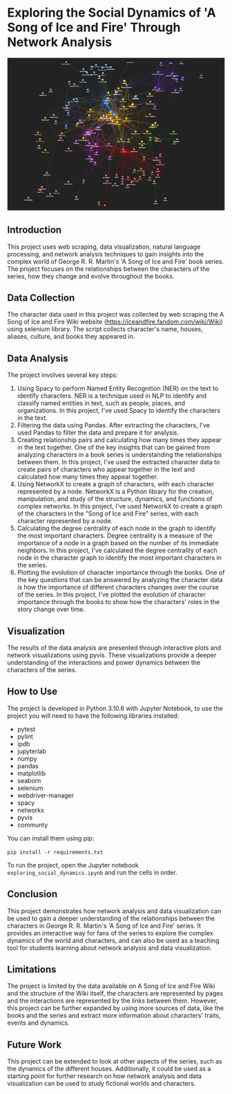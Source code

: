 # Exploring the Social Dynamics of 'A Song of Ice and Fire' Through Network Analysis

![network](characters_community.png)

## Introduction

This project uses web scraping, data visualization, natural language processing, and network analysis techniques to gain insights into the complex world of George R. R. Martin's 'A Song of Ice and Fire' book series. The project focuses on the relationships between the characters of the series, how they change and evolve throughout the books.

## Data Collection

The character data used in this project was collected by web scraping the A Song of Ice and Fire Wiki website (https://iceandfire.fandom.com/wiki/Wiki) using selenium library. The script collects character's name, houses, aliases, culture, and books they appeared in.

## Data Analysis

The project involves several key steps:

1. Using Spacy to perform Named Entity Recognition (NER) on the text to identify characters. NER is a technique used in NLP to identify and classify named entities in text, such as people, places, and organizations. In this project, I've used Spacy to identify the characters in the text.
3. Filtering the data using Pandas. After extracting the characters, I've used Pandas to filter the data and prepare it for analysis.
4. Creating relationship pairs and calculating how many times they appear in the text together. One of the key insights that can be gained from analyzing characters in a book series is understanding the relationships between them. In this project, I've used the extracted character data to create pairs of characters who appear together in the text and calculated how many times they appear together.
5. Using NetworkX to create a graph of characters, with each character represented by a node. NetworkX is a Python library for the creation, manipulation, and study of the structure, dynamics, and functions of complex networks. In this project, I've used NetworkX to create a graph of the characters in the "Song of Ice and Fire" series, with each character represented by a node.
6. Calculating the degree centrality of each node in the graph to identify the most important characters. Degree centrality is a measure of the importance of a node in a graph based on the number of its immediate neighbors. In this project, I've calculated the degree centrality of each node in the character graph to identify the most important characters in the series.
7. Plotting the evolution of character importance through the books. One of the key questions that can be answered by analyzing the character data is how the importance of different characters changes over the course of the series. In this project, I've plotted the evolution of character importance through the books to show how the characters' roles in the story change over time.

## Visualization

The results of the data analysis are presented through interactive plots and network visualizations using pyvis. These visualizations provide a deeper understanding of the interactions and power dynamics between the characters of the series.

## How to Use

The project is developed in Python 3.10.6 with Jupyter Notebook, to use the project you will need to have the following libraries installed:

* pytest
* pylint
* ipdb
* jupyterlab
* numpy
* pandas
* matplotlib
* seaborn
* selenium
* webdriver-manager
* spacy
* networkx
* pyvis
* communty

You can install them using pip:

```pip install -r requirements.txt```

To run the project, open the Jupyter notebook `exploring_social_dynamics.ipynb` and run the cells in order.

## Conclusion

This project demonstrates how network analysis and data visualization can be used to gain a deeper understanding of the relationships between the characters in George R. R. Martin's 'A Song of Ice and Fire' series. It provides an interactive way for fans of the series to explore the complex dynamics of the world and characters, and can also be used as a teaching tool for students learning about network analysis and data visualization.

## Limitations

The project is limited by the data available on A Song of Ice and Fire Wiki and the structure of the Wiki itself, the characters are represented by pages and the interactions are represented by the links between them. However, this project can be further expanded by using more sources of data, like the books and the series and extract more information about characters' traits, events and dynamics.

## Future Work

This project can be extended to look at other aspects of the series, such as the dynamics of the different houses. Additionally, it could be used as a starting point for further research on how network analysis and data visualization can be used to study fictional worlds and characters.

